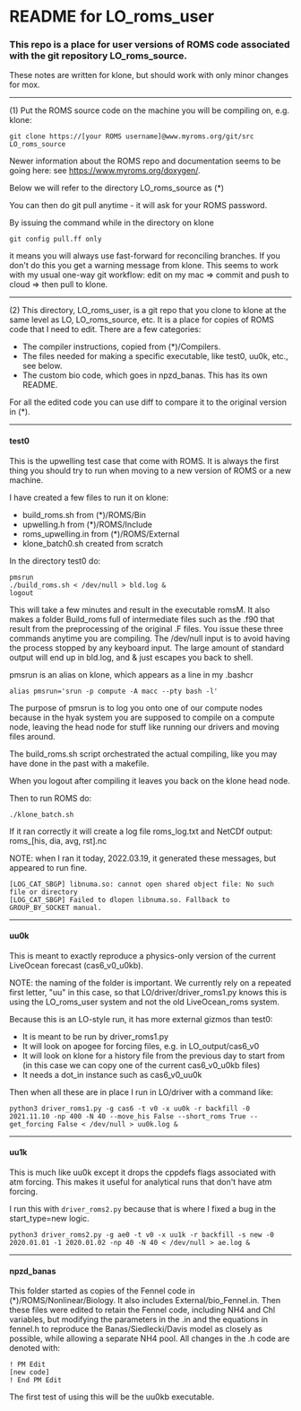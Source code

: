 # README for LO_roms_user

### This repo is a place for user versions of ROMS code associated with the git repository LO_roms_source.

These notes are written for klone, but should work with only minor changes for mox.

---

(1) Put the ROMS source code on the machine you will be compiling on, e.g. klone:

```
git clone https://[your ROMS username]@www.myroms.org/git/src LO_roms_source

```
Newer information about the ROMS repo and documentation seems to be going here: see https://www.myroms.org/doxygen/.

Below we will refer to the directory LO_roms_source as (*)

You can then do git pull anytime - it will ask for your ROMS password.

By issuing the command while in the directory on klone
```
git config pull.ff only
```
it means you will always use fast-forward for reconciling branches. If you don't do this you get a warning message from klone. This seems to work with my usual one-way git workflow: edit on my mac => commit and push to cloud => then pull to klone.

---

(2) This directory, LO_roms_user, is a git repo that you clone to klone at the same level as LO, LO_roms_source, etc. It is a place for copies of ROMS code that I need to edit. There are a few categories:
- The compiler instructions, copied from (*)/Compilers.
- The files needed for making a specific executable, like test0, uu0k, etc., see below.
- The custom bio code, which goes in npzd_banas. This has its own README.

For all the edited code you can use diff to compare it to the original version in (*).

---

#### test0

This is the upwelling test case that come with ROMS.  It is always the first thing you should try to run when moving to a new version of ROMS or a new machine.

I have created a few files to run it on klone:
- build_roms.sh from (*)/ROMS/Bin
- upwelling.h from (*)/ROMS/Include
- roms_upwelling.in from (*)/ROMS/External
- klone_batch0.sh created from scratch

In the directory test0 do:
```
pmsrun
./build_roms.sh < /dev/null > bld.log &
logout
```
This will take a few minutes and result in the executable romsM. It also makes a folder Build_roms full of intermediate files such as the .f90 that result from the preprocessing of the original .F files. You issue these three commands anytime you are compiling. The /dev/null input is to avoid having the process stopped by any keyboard input.  The large amount of standard output will end up in bld.log, and & just escapes you back to shell.

pmsrun is an alias on klone, which appears as a line in my .bashcr
```
alias pmsrun='srun -p compute -A macc --pty bash -l'

```
The purpose of pmsrun is to log you onto one of our compute nodes because in the hyak system you are supposed to compile on a compute node, leaving the head node for stuff like running our drivers and moving files around.

The build_roms.sh script orchestrated the actual compiling, like you may have done in the past with a makefile.

When you logout after compiling it leaves you back on the klone head node.

Then to run ROMS do:
```
./klone_batch.sh
```

If it ran correctly it will create a log file roms_log.txt and NetCDf output: roms_[his, dia, avg, rst].nc

NOTE: when I ran it today, 2022.03.19, it generated these messages, but appeared to run fine.
```
[LOG_CAT_SBGP] libnuma.so: cannot open shared object file: No such file or directory
[LOG_CAT_SBGP] Failed to dlopen libnuma.so. Fallback to GROUP_BY_SOCKET manual.
```

---

#### uu0k

This is meant to exactly reproduce a physics-only version of the current LiveOcean forecast (cas6_v0_u0kb).

NOTE: the naming of the folder is important.  We currently rely on a repeated first letter, "uu" in this case, so that LO/driver/driver_roms1.py knows this is using the LO_roms_user system and not the old LiveOcean_roms system.

Because this is an LO-style run, it has more external gizmos than test0:
- It is meant to be run by driver_roms1.py
- It will look on apogee for forcing files, e.g. in LO_output/cas6_v0
- It will look on klone for a history file from the previous day to start from (in this case we can copy one of the current cas6_v0_u0kb files)
- It needs a dot_in instance such as cas6_v0_uu0k

Then when all these are in place I run in LO/driver with a command like:
```
python3 driver_roms1.py -g cas6 -t v0 -x uu0k -r backfill -0 2021.11.10 -np 400 -N 40 --move_his False --short_roms True --get_forcing False < /dev/null > uu0k.log &
```

---

#### uu1k

This is much like uu0k except it drops the cppdefs flags associated with atm forcing.  This makes it useful for analytical runs that don't have atm forcing.

I run this with `driver_roms2.py` because that is where I fixed a bug in the start_type=new logic.

```
python3 driver_roms2.py -g ae0 -t v0 -x uu1k -r backfill -s new -0 2020.01.01 -1 2020.01.02 -np 40 -N 40 < /dev/null > ae.log &
```

---

#### npzd_banas

This folder started as copies of the Fennel code in (*)/ROMS/Nonlinear/Biology. It also includes External/bio_Fennel.in. Then these files were edited to retain the Fennel code, including NH4 and Chl variables, but modifying the parameters in the .in and the equations in fennel.h to reproduce the Banas/Siedlecki/Davis model as closely as possible, while allowing a separate NH4 pool. All changes in the .h code are denoted with:
```
! PM Edit
[new code]
! End PM Edit
```
The first test of using this will be the uu0kb executable.

